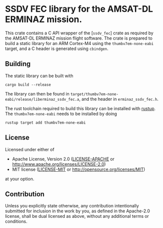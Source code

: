 # SSDV FEC library for the AMSAT-DL ERMINAZ mission.

This crate contains a C API wrapper of the [`ssdv_fec`] crate as required by the
AMSAT-DL ERMINAZ mission flight software. The crate is prepared to build a
static library for an ARM Cortex-M4 using the `thumbv7em-none-eabi` target, and
a C header is generated using `cbindgen`.

## Building

The static library can be built with
```
cargo build --release
```

The library can then be found in `target/thumbv7em-none-eabi/release/liberminaz_ssdv_fec.a`,
and the header in `erminaz_ssdv_fec.h`.

The rust toolchain required to build this library can be installed with
[rustup](https://rustup.rs/). The `thumbv7em-none-eabi` needs to be installed by doing
```
rustup target add thumbv7em-none-eabi
```

## License

Licensed under either of

 * Apache License, Version 2.0
   ([LICENSE-APACHE](LICENSE-APACHE) or http://www.apache.org/licenses/LICENSE-2.0)
 * MIT license
   ([LICENSE-MIT](LICENSE-MIT) or http://opensource.org/licenses/MIT)

at your option.

## Contribution

Unless you explicitly state otherwise, any contribution intentionally submitted
for inclusion in the work by you, as defined in the Apache-2.0 license, shall be
dual licensed as above, without any additional terms or conditions.
